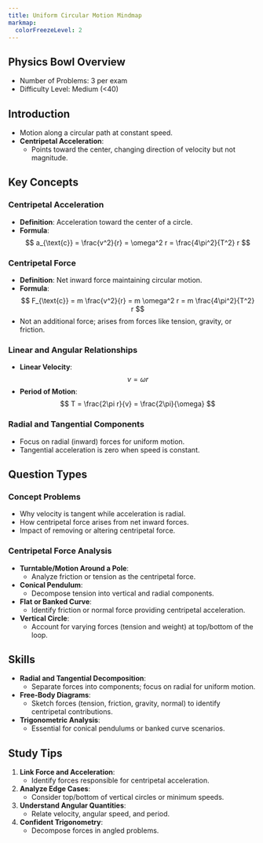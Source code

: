 ```yaml
---
title: Uniform Circular Motion Mindmap
markmap:
  colorFreezeLevel: 2
---
```


## Physics Bowl Overview

- Number of Problems: 3 per exam
- Difficulty Level: Medium (<40)

## Introduction

- Motion along a circular path at constant speed.
- **Centripetal Acceleration**:
  - Points toward the center, changing direction of velocity but not magnitude.

## Key Concepts

### Centripetal Acceleration
- **Definition**: Acceleration toward the center of a circle.
- **Formula**:
  $$
  a_{\text{c}} = \frac{v^2}{r} = \omega^2 r = \frac{4\pi^2}{T^2} r
  $$

### Centripetal Force
- **Definition**: Net inward force maintaining circular motion.
- **Formula**:
  $$
  F_{\text{c}} = m \frac{v^2}{r} = m \omega^2 r = m \frac{4\pi^2}{T^2} r
  $$
- Not an additional force; arises from forces like tension, gravity, or friction.

### Linear and Angular Relationships
- **Linear Velocity**:
  $$
  v = \omega r
  $$
- **Period of Motion**:
  $$
  T = \frac{2\pi r}{v} = \frac{2\pi}{\omega}
  $$

### Radial and Tangential Components
- Focus on radial (inward) forces for uniform motion.
- Tangential acceleration is zero when speed is constant.

## Question Types

### Concept Problems
- Why velocity is tangent while acceleration is radial.
- How centripetal force arises from net inward forces.
- Impact of removing or altering centripetal force.

### Centripetal Force Analysis
- **Turntable/Motion Around a Pole**:
  - Analyze friction or tension as the centripetal force.
- **Conical Pendulum**:
  - Decompose tension into vertical and radial components.
- **Flat or Banked Curve**:
  - Identify friction or normal force providing centripetal acceleration.
- **Vertical Circle**:
  - Account for varying forces (tension and weight) at top/bottom of the loop.

## Skills

- **Radial and Tangential Decomposition**:
  - Separate forces into components; focus on radial for uniform motion.
- **Free-Body Diagrams**:
  - Sketch forces (tension, friction, gravity, normal) to identify centripetal contributions.
- **Trigonometric Analysis**:
  - Essential for conical pendulums or banked curve scenarios.

## Study Tips

1. **Link Force and Acceleration**:
   - Identify forces responsible for centripetal acceleration.
2. **Analyze Edge Cases**:
   - Consider top/bottom of vertical circles or minimum speeds.
3. **Understand Angular Quantities**:
   - Relate velocity, angular speed, and period.
4. **Confident Trigonometry**:
   - Decompose forces in angled problems.

